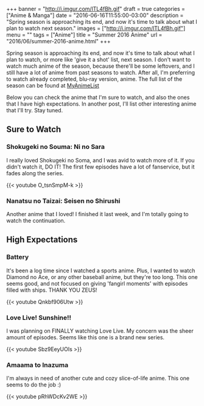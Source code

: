 +++
banner = "http://i.imgur.com/lTL4fBh.gif"
draft = true
categories = ["Anime & Manga"]
date = "2016-06-16T11:55:00-03:00"
description = "Spring season is approaching its end, and now it's time to talk about what I plan to watch next season."
images = ["http://i.imgur.com/lTL4fBh.gif"]
menu = ""
tags = ["Anime"]
title = "Summer 2016 Anime"
url = "2016/06/summer-2016-anime.html"
+++

Spring season is approaching its end, and now it's time to talk about what I plan to watch, 
or more like 'give it a shot' list, next season. I don't want to watch much anime of the season, 
because there'll be some leftovers, and I still have a lot of anime from past seasons to watch. 
After all, I'm preferring to watch already completed, blu-ray version, anime. 
The full list of the season can be found at [MyAnimeList](http://myanimelist.net/anime/season/2016/summer)

<!--more-->

Below you can check the anime that I'm sure to watch, and also the ones that I have high expectations. In another post, I'll list other interesting anime that I'll try. Stay tuned.

## Sure to Watch

### Shokugeki no Souma: Ni no Sara

I really loved Shokugeki no Soma, and I was avid to watch more of it. If you didn't watch it, DO IT! 
The first few episodes have a lot of fanservice, but it fades along the series.

{{< youtube O_tsnSmpM-k >}}

### Nanatsu no Taizai: Seisen no Shirushi

Another anime that I loved! I finished it last week, and I'm totally going to watch the continuation.

## High Expectations

### Battery

It's been a log time since I watched a sports anime. 
Plus, I wanted to watch Diamond no Ace, or any other baseball anime, but they're too long. 
This one seems good, and not focused on giving 'fangirl moments' with episodes filled with ships. THANK YOU ZEUS!

{{< youtube Qnkbf906Utw >}}

### Love Live! Sunshine!!

I was planning on FINALLY watching Love Live. My concern was the sheer amount of episodes. 
Seems like this one is a brand new series.

{{< youtube Sbz9EeyUOIs >}}

### Amaama to Inazuma

I'm always in need of another cute and cozy slice-of-life anime. This one seems to do the job :)

{{< youtube pRhWDcKv2WE >}}
